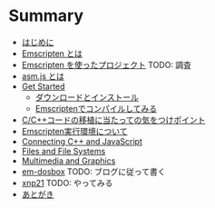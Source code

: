 # Summary

* [はじめに](README.md)
* [Emscripten とは](About.md)
* [Emscripten を使ったプロジェクト](Example.md)
	TODO: 調査
* [asm.js とは](asmjs.md)
* [Get Started](GetStarted.md)
	* [ダウンロードとインストール](GetStarted.md#ダウンロードとインストール)
	* [Emscriptenでコンパイルしてみる](GetStarted.md#Emscriptenでコンパイルしてみる)
* [C/C++コードの移植に当たっての気をつけポイント](Notice.md#C/C++コードの移植に当たっての気をつけポイント)
* [Emscripten実行環境について](Runtime.md#)
* [Connecting C++ and JavaScript](Details.md#)
* [Files and File Systems](Details.md#)
* [Multimedia and Graphics](Details.md#)
* [em-dosbox](em-dosbox.md)
	TODO: ブログに従って書く
* [xnp21](xnp21.md)
	TODO: やってみる
* [あとがき](Thanks.md)

